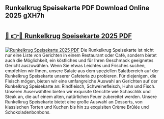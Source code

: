 ## Runkelkrug Speisekarte PDF Download Online 2025 gXH7h

# <h2><a href="http://gc9u0o4.nevu.top/?p=Runkelkrug+Speisekarte">🔗 👉🔴 Runkelkrug Speisekarte 2025 PDF</a></h2>

[![Runkelkrug Speisekarte 2025 PDF](https://i.imgur.com/dBaPXMq.png)](http://gc9u0o4.nevu.top/?p=Runkelkrug+Speisekarte)
Die Runkelkrug Speisekarte ist nicht nur eine Liste von Gerichten in einem Restaurant oder Café, sondern bietet auch die Möglichkeit, ein köstliches und für Ihren Geschmack geeignetes Gericht auszuwählen. Wenn Sie etwas Leichtes und Frisches suchen, empfehlen wir Ihnen, unsere Salate aus dem speziellen Salatbereich auf der Runkelkrug Speisekarte unserer Cafeteria zu probieren. Für diejenigen, die Fleisch mögen, bieten wir eine umfangreiche Auswahl an Gerichten auf der Runkelkrug Speisekarte an: Rindfleisch, Schweinefleisch, Huhn und Fisch. Unseren Auserwählten bieten wir exquisite Gerichte wie Schaschlik und Steak an, die auf einem alten, natürlichen Feuer zubereitet werden. Unsere Runkelkrug Speisekarte bietet eine große Auswahl an Desserts, von klassischen Torten und Kuchen bis hin zu exquisiten Crème Brûlée und Schokoladenbonbons.
